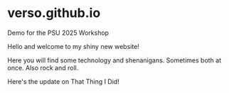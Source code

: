 # verso.github.io
Demo for the PSU 2025 Workshop

Hello and welcome to my shiny new website!

Here you will find some technology and shenanigans. Sometimes both at once. Also rock and roll.


Here's the update on That Thing I Did! 
